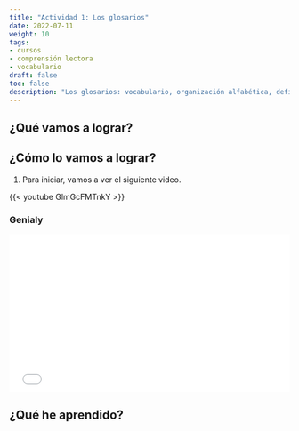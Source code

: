 ```yaml
---
title: "Actividad 1: Los glosarios"
date: 2022-07-11
weight: 10
tags: 
- cursos
- comprensión lectora
- vocabulario
draft: false
toc: false
description: "Los glosarios: vocabulario, organización alfabética, definiciones y sinónimos."
---
```



## ¿Qué vamos a lograr?


## ¿Cómo lo vamos a lograr?

1. Para iniciar, vamos a ver el siguiente video.


{{< youtube GlmGcFMTnkY >}}

### Genialy

<div style="width: 100%;"><div style="position: relative; padding-bottom: 56.25%; padding-top: 0; height: 0;"><iframe frameborder="0" width="1200px" height="675px" style="position: absolute; top: 0; left: 0; width: 100%; height: 100%;" src="genially/gato.html" type="text/html" allowscriptaccess="always" allowfullscreen="true" scrolling="yes" allownetworking="all"></iframe> </div> </div>

## ¿Qué he aprendido?

